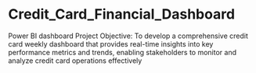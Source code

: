 # Credit_Card_Financial_Dashboard
Power BI dashboard
Project Objective:
 To develop a comprehensive credit 
card weekly dashboard that 
provides real-time insights into key 
performance metrics and trends, 
enabling stakeholders to monitor 
and analyze credit card operations 
effectively
